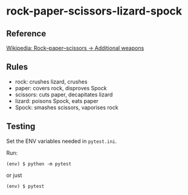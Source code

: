 # rock-paper-scissors-lizard-spock

## Reference

[Wikipedia: Rock–paper–scissors -> Additional weapons](https://en.wikipedia.org/wiki/Rock%E2%80%93paper%E2%80%93scissors#Additional_weapons)

## Rules

- rock: crushes lizard, crushes
- paper: covers rock, disproves Spock
- scissors: cuts paper, decapitates lizard
- lizard: poisons Spock, eats paper
- Spock: smashes scissors, vaporises rock

## Testing

Set the ENV variables needed in `pytest.ini`.

Run:

```
(env) $ python -m pytest
```

or just

```
(env) $ pytest
```
